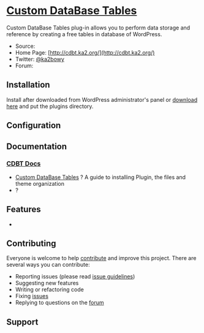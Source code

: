 # [Custom DataBase Tables](http://cdbt.ka2.org/)

Custom DataBase Tables plug-in allows you to perform data storage and reference by creating a free tables in database of WordPress.

* Source: []()
* Home Page: [http://cdbt.ka2.org/](http://cdbt.ka2.org/)
* Twitter: [@ka2bowy](https://twitter.com/ka2bowy)
* Forum: []()

## Installation

Install after downloaded from WordPress administrator's panel or [download here](https://github.com/ka215/cdbt) and put the plugins directory.

## Configuration


## Documentation

### [CDBT Docs](http://cdbt.ka2.org/docs/)

* [Custom DataBase Tables]() ? A guide to installing Plugin, the files and theme organization
* []() ? 

## Features

* 

## Contributing

Everyone is welcome to help [contribute](CONTRIBUTING.md) and improve this project. There are several ways you can contribute:

* Reporting issues (please read [issue guidelines](https://github.com/ka215/issue-guidelines))
* Suggesting new features
* Writing or refactoring code
* Fixing [issues]()
* Replying to questions on the [forum]()

## Support

